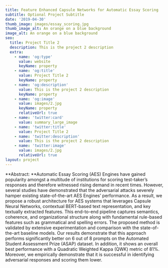 ```yaml
---
title: Feature Enhanced Capsule Networks for Automatic Essay Scoring
subtitle: Optional Project Subtitle
date: '2019-04-30'
thumb_image: images/essay_scoring.jpg
thumb_image_alt: An orange on a blue background
image_alt: An orange on a blue background
seo:
  title: Project Title 2
  description: This is the project 2 description
  extra:
    - name: 'og:type'
      value: website
      keyName: property
    - name: 'og:title'
      value: Project Title 2
      keyName: property
    - name: 'og:description'
      value: This is the project 2 description
      keyName: property
    - name: 'og:image'
      value: images/2.jpg
      keyName: property
      relativeUrl: true
    - name: 'twitter:card'
      value: summary_large_image
    - name: 'twitter:title'
      value: Project Title 2
    - name: 'twitter:description'
      value: This is the project 2 description
    - name: 'twitter:image'
      value: images/2.jpg
      relativeUrl: true
layout: project
---
```

**Abstract: **Automatic Essay Scoring (AES) Engines have gained popularity amongst a multitude of institutions for scoring test-taker’s responses and therefore witnessed rising demand in recent times. However, several studies have demonstrated that the adversarial attacks severely hamper existing state-of-the-art AES Engines’ performance. As a result, we propose a robust architecture for AES systems that leverages Capsule Neural Networks, contextual BERT-based text representation, and key textually extracted features. This end-to-end pipeline captures semantics, coherence, and organizational structure along with fundamental rule-based features such as grammatical and spelling errors. The proposed method is validated by extensive experimentation and comparison with the state-of-the-art baseline models. Our results demonstrate that this approach performs significantly better on 6 out of 8 prompts on the Automated Student Assessment Prize (ASAP) dataset. In addition, it shows an overall best performance with a Quadratic Weighted Kappa (QWK) metric of 81%. Moreover, we empirically demonstrate that it is successful in identifying adversarial responses and scoring them lower.

